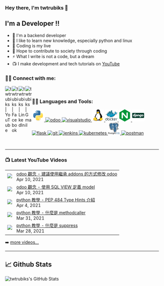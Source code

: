 ### Hey there, I'm twtrubiks 👋

## I'm a Developer !!

- 🔭 I'm a backend developer
- 🌱 I like to learn new knowledge, especially python and linux
- 👯 Coding is my live
- 🥅 Hope to contribute to society through coding
- ⚡  What I write is not a code, but a dream
- 📺 I make development and tech tutorials on [YouTube](https://www.youtube.com/user/blue524326)

### 🙋‍♂️ Connect with me:

[<img align="left" alt="twtrubiks | YouTube" width="22px" src="https://cdn.jsdelivr.net/npm/simple-icons@v3/icons/youtube.svg" />][youtube]
[<img align="left" alt="twtrubiks | Facebook" width="22px" src="https://cdn.jsdelivr.net/npm/simple-icons@v3/icons/facebook.svg" />][facebook]
[<img align="left" alt="twtrubiks | LinkedIn" width="22px" src="https://cdn.jsdelivr.net/npm/simple-icons@v3/icons/linkedin.svg" />][linkedin]
[<img align="left" alt="twtrubiks | Gmail" width="22px" src="https://cdn.jsdelivr.net/npm/simple-icons@v3/icons/gmail.svg" />][gmail]

<br />

### 👨‍💻 Languages and Tools:

<p align="left"> <a href="https://www.python.org" target="_blank"> <img src="https://raw.githubusercontent.com/devicons/devicon/master/icons/python/python-original.svg" alt="python" width="40" height="40"/> <a href="https://www.odoo.com/" target="_blank"> <img src="https://upload.wikimedia.org/wikipedia/commons/thumb/5/50/Odoo_logo.svg/320px-Odoo_logo.svg.png" alt="odoo" width="65" height="40"/> </a> <a href="https://code.visualstudio.com/" target="_blank"> <img src="https://upload.wikimedia.org/wikipedia/commons/thumb/9/9a/Visual_Studio_Code_1.35_icon.svg/240px-Visual_Studio_Code_1.35_icon.svg.png" alt="visualstudio" width="40" height="40"/> </a> <a href="https://www.linux.org/" target="_blank"> <img src="https://raw.githubusercontent.com/devicons/devicon/master/icons/linux/linux-original.svg" alt="linux" width="40" height="40"/> <a href="https://www.docker.com/" target="_blank"> <img src="https://raw.githubusercontent.com/devicons/devicon/master/icons/docker/docker-original-wordmark.svg" alt="docker" width="40" height="40"/> </a> </a> <a href="https://www.nginx.com" target="_blank"> <img src="https://raw.githubusercontent.com/devicons/devicon/master/icons/nginx/nginx-original.svg" alt="nginx" width="40" height="40"/> </a> </a> <a href="https://www.djangoproject.com/" target="_blank"> <img src="https://raw.githubusercontent.com/devicons/devicon/master/icons/django/django-original.svg" alt="django" width="40" height="40"/> </a> <a href="https://flask.palletsprojects.com/" target="_blank"> <img src="https://www.vectorlogo.zone/logos/pocoo_flask/pocoo_flask-icon.svg" alt="flask" width="40" height="40"/> </a> <a href="https://git-scm.com/" target="_blank"> <img src="https://www.vectorlogo.zone/logos/git-scm/git-scm-icon.svg" alt="git" width="40" height="40"/> </a> <a href="https://www.jenkins.io" target="_blank"> <img src="https://www.vectorlogo.zone/logos/jenkins/jenkins-icon.svg" alt="jenkins" width="40" height="40"/> </a> <a href="https://kubernetes.io" target="_blank"> <img src="https://www.vectorlogo.zone/logos/kubernetes/kubernetes-icon.svg" alt="kubernetes" width="40" height="40"/> </a> <a href="https://www.postgresql.org" target="_blank"> <img src="https://raw.githubusercontent.com/devicons/devicon/master/icons/postgresql/postgresql-original-wordmark.svg" alt="postgresql" width="40" height="40"/> </a> <a href="https://postman.com" target="_blank"> <img src="https://www.vectorlogo.zone/logos/getpostman/getpostman-icon.svg" alt="postman" width="40" height="40"/> </a> </p>

<br />

---

### 📺 Latest YouTube Videos

<table>
    <tbody>
<!-- YOUTUBE:START --><tr><td><a href="https://www.youtube.com/watch?v=Yncbx95YT1Q"><img width="140px" src="https://i.ytimg.com/vi/Yncbx95YT1Q/mqdefault.jpg"></a></td>
<td><a href="https://www.youtube.com/watch?v=Yncbx95YT1Q">odoo 觀念 - 建議使用繼承 addons 的方式修改 odoo</a><br/>Apr 10, 2021</td></tr>
<tr><td><a href="https://www.youtube.com/watch?v=LPigYLtxeoA"><img width="140px" src="https://i.ytimg.com/vi/LPigYLtxeoA/mqdefault.jpg"></a></td>
<td><a href="https://www.youtube.com/watch?v=LPigYLtxeoA">odoo 觀念 - 使用 SQL VIEW 定義 model</a><br/>Apr 10, 2021</td></tr>
<tr><td><a href="https://www.youtube.com/watch?v=kXB__qIz5gY"><img width="140px" src="https://i.ytimg.com/vi/kXB__qIz5gY/mqdefault.jpg"></a></td>
<td><a href="https://www.youtube.com/watch?v=kXB__qIz5gY">python 教學 - PEP 484 Type Hints 介紹</a><br/>Apr 4, 2021</td></tr>
<tr><td><a href="https://www.youtube.com/watch?v=OEMPp9i1kYc"><img width="140px" src="https://i.ytimg.com/vi/OEMPp9i1kYc/mqdefault.jpg"></a></td>
<td><a href="https://www.youtube.com/watch?v=OEMPp9i1kYc">python 教學 - 什麼是 methodcaller</a><br/>Mar 31, 2021</td></tr>
<tr><td><a href="https://www.youtube.com/watch?v=t4FbMd4n4rE"><img width="140px" src="https://i.ytimg.com/vi/t4FbMd4n4rE/mqdefault.jpg"></a></td>
<td><a href="https://www.youtube.com/watch?v=t4FbMd4n4rE">python 教學 - 什麼是 suppress</a><br/>Mar 28, 2021</td></tr>
<!-- YOUTUBE:END -->
    </tbody>
</table>

➡️ [more videos...](https://www.youtube.com/user/blue524326)

---

## 📈 Github Stats

<p align="left">
  <img align="left" alt="twtrubiks's GitHub Stats" src="https://github-readme-stats.vercel.app/api?username=twtrubiks&show_icons=true&hide_border=true" />
</p>

[youtube]: https://www.youtube.com/user/blue524326
[linkedin]: https://www.linkedin.com/in/twtrubiks-a09330145/
[facebook]: https://www.facebook.com/TWTRubiks
[gmail]: mailto:twtrubiks@gmail.com
